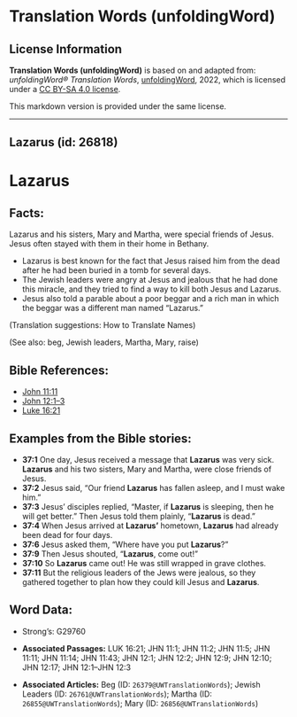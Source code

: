 # Translation Words (unfoldingWord)

## License Information

**Translation Words (unfoldingWord)** is based on and adapted from: _unfoldingWord® Translation Words_, [unfoldingWord](https://unfoldingword.org/utw), 2022, which is licensed under a [CC BY-SA 4.0 license](https://creativecommons.org/licenses/by-sa/4.0/legalcode.en).

This markdown version is provided under the same license.



--------------------------------

## Lazarus (id: 26818)

Lazarus
=======

Facts:
------

Lazarus and his sisters, Mary and Martha, were special friends of Jesus. Jesus often stayed with them in their home in Bethany.

* Lazarus is best known for the fact that Jesus raised him from the dead after he had been buried in a tomb for several days.
* The Jewish leaders were angry at Jesus and jealous that he had done this miracle, and they tried to find a way to kill both Jesus and Lazarus.
* Jesus also told a parable about a poor beggar and a rich man in which the beggar was a different man named “Lazarus.”

(Translation suggestions: How to Translate Names)

(See also: beg, Jewish leaders, Martha, Mary, raise)

Bible References:
-----------------

* [John 11:11](https://ref.ly/John11:11)
* [John 12:1–3](https://ref.ly/John12:1-John12:3)
* [Luke 16:21](https://ref.ly/Luke16:21)

Examples from the Bible stories:
--------------------------------

* **37:1** One day, Jesus received a message that **Lazarus** was very sick. **Lazarus** and his two sisters, Mary and Martha, were close friends of Jesus.
* **37:2** Jesus said, “Our friend **Lazarus** has fallen asleep, and I must wake him.”
* **37:3** Jesus’ disciples replied, “Master, if **Lazarus** is sleeping, then he will get better.” Then Jesus told them plainly, “**Lazarus** is dead.”
* **37:4** When Jesus arrived at **Lazarus’** hometown, **Lazarus** had already been dead for four days.
* **37:6** Jesus asked them, “Where have you put **Lazarus**?”
* **37:9** Then Jesus shouted, “**Lazarus**, come out!”
* **37:10** So **Lazarus** came out! He was still wrapped in grave clothes.
* **37:11** But the religious leaders of the Jews were jealous, so they gathered together to plan how they could kill Jesus and **Lazarus**.

Word Data:
----------

* Strong’s: G29760

* **Associated Passages:** LUK 16:21; JHN 11:1; JHN 11:2; JHN 11:5; JHN 11:11; JHN 11:14; JHN 11:43; JHN 12:1; JHN 12:2; JHN 12:9; JHN 12:10; JHN 12:17; JHN 12:1–JHN 12:3
* **Associated Articles:** Beg (ID: `26379@UWTranslationWords`); Jewish Leaders (ID: `26761@UWTranslationWords`); Martha (ID: `26855@UWTranslationWords`); Mary (ID: `26856@UWTranslationWords`)

